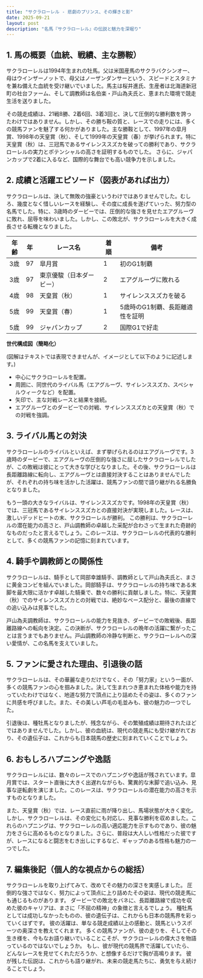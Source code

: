 ```yaml
---
title: "サクラローレル - 悲劇のプリンス、その輝きと影"
date: 2025-09-21
layout: post
description: "名馬『サクラローレル』の伝説と魅力を深堀り"
---
```


## 1. 馬の概要（血統、戦績、主な勝鞍）

サクラローレルは1994年生まれの牡馬。父は米国産馬のサクラバクシンオー、母はウインザーノットで、母父はノーザンダンサーという、スピードとスタミナを兼ね備えた血統を受け継いでいました。馬主は桜井進氏、生産者は北海道新冠町の社台ファーム、そして調教師は名伯楽・戸山為夫氏と、恵まれた環境で競走生活を送りました。

その競走成績は、21戦8勝、2着6回、3着3回と、決して圧倒的な勝利数を誇ったわけではありません。しかし、その勝ち鞍の質と、レースでの走りには、多くの競馬ファンを魅了する何かがありました。主な勝鞍として、1997年の皐月賞、1998年の天皇賞（秋）、そして1999年の天皇賞（春）が挙げられます。特に天皇賞（秋）は、三冠馬であるサイレンススズカを破っての勝利であり、サクラローレルの実力とポテンシャルの高さを証明するものでした。  さらに、ジャパンカップで2着に入るなど、国際的な舞台でも高い競争力を示しました。


## 2. 成績と活躍エピソード（図表があれば出力）

サクラローレルは、決して無敗の強豪というわけではありませんでした。むしろ、幾度となく惜しいレースを経験し、その度に成長を遂げていった、努力型の名馬でした。特に、3歳時のダービーでは、圧倒的な強さを見せたエアグルーヴに敗れ、屈辱を味わいました。しかし、この敗北が、サクラローレルを大きく成長させる転機となりました。

| 年齢 | 年 | レース名             | 着順 | 備考                                      |
|------|----|----------------------|------|-------------------------------------------|
| 3歳  | 97 | 皐月賞               | 1     | 初のG1制覇                               |
| 3歳  | 97 | 東京優駿（日本ダービー） | 2     | エアグルーヴに敗れる                      |
| 4歳  | 98 | 天皇賞（秋）           | 1     | サイレンススズカを破る                     |
| 5歳  | 99 | 天皇賞（春）           | 1     | 5歳時のG1制覇、長距離適性を証明           |
| 5歳  | 99 | ジャパンカップ         | 2     | 国際G1で好走                               |


**世代構成図（簡略化）**

(図解はテキストでは表現できませんが、イメージとして以下のように記述します。)

* 中心にサクラローレルを配置。
* 周囲に、同世代のライバル馬（エアグルーヴ、サイレンススズカ、スペシャルウィークなど）を配置。
* 矢印で、主な対戦レースと結果を接続。
* エアグルーヴとのダービーでの対戦、サイレンススズカとの天皇賞（秋）での対戦を強調。


## 3. ライバル馬との対決

サクラローレルのライバルといえば、まず挙げられるのはエアグルーヴです。3歳時のダービーで、エアグルーヴの圧倒的な強さに屈したサクラローレルでしたが、この敗戦は彼にとって大きな学びとなりました。その後、サクラローレルは長距離路線に転向し、エアグルーヴとは直接対決することはありませんでしたが、それぞれの持ち味を活かした活躍は、競馬ファンの間で語り継がれる名勝負となりました。

もう一頭の大きなライバルは、サイレンススズカです。1998年の天皇賞（秋）では、三冠馬であるサイレンススズカとの直接対決が実現しました。レースは、激しいデッドヒートの末、サクラローレルが勝利。  この勝利は、サクラローレルの潜在能力の高さと、戸山調教師の卓越した采配が合わさって生まれた奇跡的なものだったと言えるでしょう。このレースは、サクラローレルの代表的な勝利として、多くの競馬ファンの記憶に刻まれています。


## 4. 騎手や調教師との関係性

サクラローレルは、騎手として岡部幸雄騎手、調教師として戸山為夫氏と、まさに黄金コンビを組んでいました。岡部騎手は、サクラローレルの持ち味である末脚を最大限に活かす卓越した騎乗で、数々の勝利に貢献しました。特に、天皇賞（秋）でのサイレンススズカとの対戦では、絶妙なペース配分と、最後の直線での追い込みは見事でした。

戸山為夫調教師は、サクラローレルの能力を見抜き、ダービーでの敗戦後、長距離路線への転向を決定。この決断が、サクラローレルの晩年の活躍に繋がったことは言うまでもありません。戸山調教師の冷静な判断と、サクラローレルへの深い愛情が、この名馬を支えていました。


## 5. ファンに愛された理由、引退後の話

サクラローレルは、その華麗な走りだけでなく、その「努力家」という一面が、多くの競馬ファンの心を掴みました。決して生まれつき恵まれた体格や能力を持っていたわけではなく、地道な努力で頂点に上り詰めたその姿は、多くのファンに共感を呼びました。また、その美しい芦毛の毛並みも、彼の魅力の一つでした。

引退後は、種牡馬となりましたが、残念ながら、その繁殖成績は期待されたほどではありませんでした。しかし、彼の血統は、現代の競走馬にも受け継がれており、その遺伝子は、これからも日本競馬の歴史に刻まれていくことでしょう。


## 6. おもしろハプニングや逸話

サクラローレルには、数々のレースでのハプニングや逸話が残されています。皐月賞では、スタート直後に大きく出遅れながらも、驚異的な末脚で追い込み、見事な逆転劇を演じました。このレースは、サクラローレルの潜在能力の高さを示すものとなりました。

また、天皇賞（秋）では、レース直前に雨が降り出し、馬場状態が大きく変化。しかし、サクラローレルは、その変化にも対応し、見事な勝利を収めました。これらのハプニングは、サクラローレルの高い適応能力を示すものであり、彼の魅力をさらに高めるものとなりました。さらに、普段は大人しい性格だった彼ですが、レースになると闘志をむき出しにするなど、ギャップのある性格も魅力の一つでした。


## 7. 編集後記（個人的な視点からの総括）

サクラローレルを取り上げてみて、改めてその魅力の深さを実感しました。  圧倒的な強さではなく、努力によって頂点に上り詰めたその姿は、現代の競走馬にも通じるものがあります。  ダービーでの敗北をバネに、長距離路線で成功を収めた彼のキャリアは、まさに「不屈の精神」の象徴と言えるでしょう。  種牡馬としては成功しなかったものの、彼の遺伝子は、これからも日本の競馬界を彩っていくはずです。  彼の活躍は、単なる競走成績以上の感動と、競馬というスポーツの奥深さを教えてくれます。  多くの競馬ファンが、彼の走りを、そしてその生き様を、今もなお語り継いでいることこそが、サクラローレルの偉大さを物語っているのではないでしょうか。  もし、彼が現代の競馬界で活躍していたら、どんなレースを見せてくれただろうか、と想像するだけで胸が高鳴ります。  彼が残した伝説は、これからも語り継がれ、未来の競走馬たちに、勇気を与え続けることでしょう。

